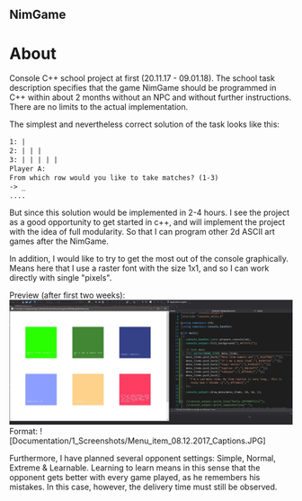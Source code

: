 ## NimGame
# About
Console C++ school project at first (20.11.17 - 09.01.18). 
The school task description specifies that the game NimGame should be programmed in C++ within about 2 months without an NPC and without further instructions. There are no limits to the actual implementation.

The simplest and nevertheless correct solution of the task looks like this:
```Simplest solution (console output)
1: | 
2: | | | 
3: | | | | |
Player A:
From which row would you like to take matches? (1-3)
-> _
....
```
But since this solution would be implemented in 2-4 hours. I see the project as a good opportunity to get started in c++, and will implement the project with the idea of full modularity.
So that I can program other 2d ASCII art games after the NimGame.

In addition, I would like to try to get the most out of the console graphically.
Means here that I use a raster font with the size 1x1, and so I can work directly with single "pixels".

Preview (after first two weeks):
![ConsoleUsePreview](https://raw.githubusercontent.com/Ruffo324/nimgame/master/Documentation/1_Screenshots/Menu_item_08.12.2017_Captions.JPG)
Format: ![Documentation/1_Screenshots/Menu_item_08.12.2017_Captions.JPG]


Furthermore, I have planned several opponent settings:
Simple, Normal, Extreme & Learnable.
Learning to learn means in this sense that the opponent gets better with every game played, as he remembers his mistakes. 
In this case, however, the delivery time must still be observed.

